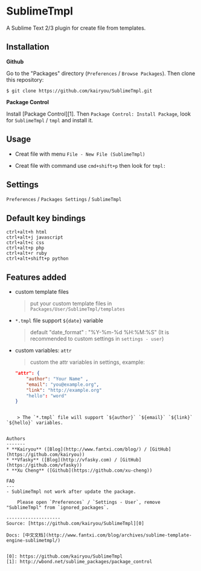 SublimeTmpl
===========

A Sublime Text 2/3 plugin for create file from templates.

Installation
------------

**Github**

Go to the "Packages" directory (`Preferences` / `Browse Packages`). Then clone this repository:

    $ git clone https://github.com/kairyou/SublimeTmpl.git

**Package Control**

Install [Package Control][1]. Then `Package Control: Install Package`, look for `SublimeTmpl` / `tmpl` and install it.

Usage
-----

- Creat file with menu
   `File - New File (SublimeTmpl)`

- Creat file with command
   use `cmd+shift+p` then look for `tmpl:`

Settings
--------

`Preferences` / `Packages Settings` / `SublimeTmpl`



Default key bindings
--------------------

    ctrl+alt+h html
    ctrl+alt+j javascript
    ctrl+alt+c css
    ctrl+alt+p php
    ctrl+alt+r ruby
    ctrl+alt+shift+p python

## Features added

- custom template files

    > put your custom template files in `Packages/User/SublimeTmpl/templates`  

- `*.tmpl` file support `${date}` variable

    > default "date_format" : "%Y-%m-%d %H:%M:%S" (It is recommended to custom settings in `settings - user`)

- custom variables: `attr`

    > custom the attr variables in settings, example:
    > 
    ``` json
    "attr": {
        "author": "Your Name" ,
        "email": "you@example.org",
        "link": "http://example.org"
        "hello": "word"
    }
``` 

    > The `*.tmpl` file will support `${author}` `${email}` `${link}` `${hello}` variables.


Authors
-------
* **Kairyou** ([Blog](http://www.fantxi.com/blog/) / [GitHub](https://github.com/kairyou))
* **Vfasky** ([Blog](http://vfasky.com) / [GitHub](https://github.com/vfasky))
* **Xu Cheng** ([Github](https://github.com/xu-cheng))

FAQ
---
- SublimeTmpl not work after update the package.

    Please open `Preferences` / `Settings - User`, remove "SublimeTmpl" from `ignored_packages`.

--------------------
Source: [https://github.com/kairyou/SublimeTmpl][0]

Docs: [中文文档](http://www.fantxi.com/blog/archives/sublime-template-engine-sublimetmpl/)


[0]: https://github.com/kairyou/SublimeTmpl
[1]: http://wbond.net/sublime_packages/package_control
